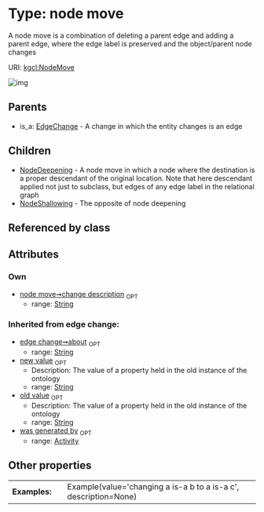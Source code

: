 
# Type: node move


A node move is a combination of deleting a parent edge and adding a parent edge, where the edge label is preserved and the object/parent node changes

URI: [kgcl:NodeMove](http://w3id.org/kgclNodeMove)


![img](http://yuml.me/diagram/nofunky;dir:TB/class/[NodeShallowing],[NodeMove&#124;change_description:string%20%3F;about(i):string%20%3F;old_value(i):string%20%3F;new_value(i):string%20%3F]^-[NodeShallowing],[NodeMove]^-[NodeDeepening],[EdgeChange]^-[NodeMove],[NodeDeepening],[EdgeChange],[Activity])

## Parents

 *  is_a: [EdgeChange](EdgeChange.md) - A change in which the entity changes is an edge

## Children

 * [NodeDeepening](NodeDeepening.md) - A node move in which a node where the destination is a proper descendant of the original location. Note that here descendant applied not just to subclass, but edges of any edge label in the relational graph
 * [NodeShallowing](NodeShallowing.md) - The opposite of node deepening

## Referenced by class


## Attributes


### Own

 * [node move➞change description](node_move_change_description.md)  <sub>OPT</sub>
    * range: [String](types/String.md)

### Inherited from edge change:

 * [edge change➞about](edge_change_about.md)  <sub>OPT</sub>
    * range: [String](types/String.md)
 * [new value](new_value.md)  <sub>OPT</sub>
    * Description: The value of a property held in the old instance of the ontology
    * range: [String](types/String.md)
 * [old value](old_value.md)  <sub>OPT</sub>
    * Description: The value of a property held in the old instance of the ontology
    * range: [String](types/String.md)
 * [was generated by](was_generated_by.md)  <sub>OPT</sub>
    * range: [Activity](Activity.md)

## Other properties

|  |  |  |
| --- | --- | --- |
| **Examples:** | | Example(value='changing a is-a b to a is-a c', description=None) |

